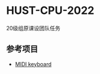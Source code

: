 # HUST-CPU-2022

20级组原课设团队任务

## 参考项目

- [MIDI keyboard](https://github.com/mrmcsoftware/MIDIkeyboard)